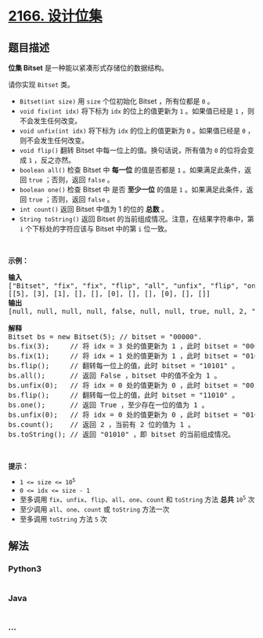 # [2166. 设计位集](https://leetcode-cn.com/problems/design-bitset)

## 题目描述

<!-- 这里写题目描述 -->

<p><strong>位集 Bitset</strong> 是一种能以紧凑形式存储位的数据结构。</p>

<p>请你实现 <code>Bitset</code> 类。</p>

<ul>
	<li><code>Bitset(int size)</code> 用 <code>size</code> 个位初始化 Bitset ，所有位都是 <code>0</code> 。</li>
	<li><code>void fix(int idx)</code> 将下标为 <code>idx</code> 的位上的值更新为 <code>1</code> 。如果值已经是 <code>1</code> ，则不会发生任何改变。</li>
	<li><code>void unfix(int idx)</code> 将下标为 <code>idx</code> 的位上的值更新为 <code>0</code> 。如果值已经是 <code>0</code> ，则不会发生任何改变。</li>
	<li><code>void flip()</code> 翻转 Bitset 中每一位上的值。换句话说，所有值为 <code>0</code> 的位将会变成 <code>1</code> ，反之亦然。</li>
	<li><code>boolean all()</code> 检查&nbsp;Bitset 中 <strong>每一位</strong> 的值是否都是 <code>1</code> 。如果满足此条件，返回 <code>true</code> ；否则，返回 <code>false</code> 。</li>
	<li><code>boolean one()</code> 检查&nbsp;Bitset 中 是否&nbsp;<strong>至少一位</strong> 的值是 <code>1</code> 。如果满足此条件，返回 <code>true</code> ；否则，返回 <code>false</code> 。</li>
	<li><code>int count()</code> 返回 Bitset 中值为 1 的位的 <strong>总数</strong> 。</li>
	<li><code>String toString()</code> 返回 Bitset 的当前组成情况。注意，在结果字符串中，第 <code>i</code> 个下标处的字符应该与 Bitset 中的第 <code>i</code> 位一致。</li>
</ul>

<p>&nbsp;</p>

<p><strong>示例：</strong></p>

<pre>
<strong>输入</strong>
["Bitset", "fix", "fix", "flip", "all", "unfix", "flip", "one", "unfix", "count", "toString"]
[[5], [3], [1], [], [], [0], [], [], [0], [], []]
<strong>输出</strong>
[null, null, null, null, false, null, null, true, null, 2, "01010"]

<strong>解释</strong>
Bitset bs = new Bitset(5); // bitset = "00000".
bs.fix(3);     // 将 idx = 3 处的值更新为 1 ，此时 bitset = "00010" 。
bs.fix(1);     // 将 idx = 1 处的值更新为 1 ，此时 bitset = "01010" 。
bs.flip();     // 翻转每一位上的值，此时 bitset = "10101" 。
bs.all();      // 返回 False ，bitset 中的值不全为 1 。
bs.unfix(0);   // 将 idx = 0 处的值更新为 0 ，此时 bitset = "00101" 。
bs.flip();     // 翻转每一位上的值，此时 bitset = "11010" 。
bs.one();      // 返回 True ，至少存在一位的值为 1 。
bs.unfix(0);   // 将 idx = 0 处的值更新为 0 ，此时 bitset = "01010" 。
bs.count();    // 返回 2 ，当前有 2 位的值为 1 。
bs.toString(); // 返回 "01010" ，即 bitset 的当前组成情况。
</pre>

<p>&nbsp;</p>

<p><strong>提示：</strong></p>

<ul>
	<li><code>1 &lt;= size &lt;= 10<sup>5</sup></code></li>
	<li><code>0 &lt;= idx &lt;= size - 1</code></li>
	<li>至多调用&nbsp;<code>fix</code>、<code>unfix</code>、<code>flip</code>、<code>all</code>、<code>one</code>、<code>count</code> 和 <code>toString</code> 方法 <strong>总共</strong> <code>10<sup>5</sup></code> 次</li>
	<li>至少调用 <code>all</code>、<code>one</code>、<code>count</code> 或 <code>toString</code> 方法一次</li>
	<li>至多调用&nbsp;<code>toString</code> 方法 <code>5</code> 次</li>
</ul>


## 解法

<!-- 这里可写通用的实现逻辑 -->

<!-- tabs:start -->

### **Python3**

<!-- 这里可写当前语言的特殊实现逻辑 -->

```python

```

### **Java**

<!-- 这里可写当前语言的特殊实现逻辑 -->

```java

```

### **...**

```

```

<!-- tabs:end -->
